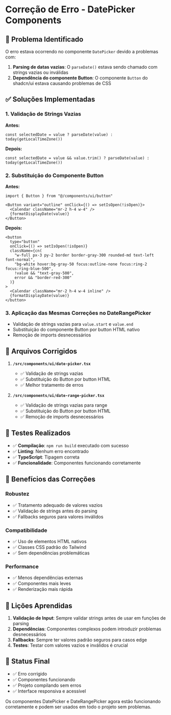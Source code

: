 # Correção de Erro - DatePicker Components

## 🐛 Problema Identificado

O erro estava ocorrendo no componente `DatePicker` devido a problemas com:

1. **Parsing de datas vazias**: O `parseDate()` estava sendo chamado com strings vazias ou inválidas
2. **Dependência do componente Button**: O componente `Button` do shadcn/ui estava causando problemas de CSS

## ✅ Soluções Implementadas

### 1. Validação de Strings Vazias

**Antes:**
```tsx
const selectedDate = value ? parseDate(value) : today(getLocalTimeZone())
```

**Depois:**
```tsx
const selectedDate = value && value.trim() ? parseDate(value) : today(getLocalTimeZone())
```

### 2. Substituição do Componente Button

**Antes:**
```tsx
import { Button } from "@/components/ui/button"

<Button variant="outline" onClick={() => setIsOpen(!isOpen)}>
  <Calendar className="mr-2 h-4 w-4" />
  {formatDisplayDate(value)}
</Button>
```

**Depois:**
```tsx
<button
  type="button"
  onClick={() => setIsOpen(!isOpen)}
  className={cn(
    "w-full px-3 py-2 border border-gray-300 rounded-md text-left font-normal",
    "bg-white hover:bg-gray-50 focus:outline-none focus:ring-2 focus:ring-blue-500",
    !value && "text-gray-500",
    error && "border-red-300"
  )}
>
  <Calendar className="mr-2 h-4 w-4 inline" />
  {formatDisplayDate(value)}
</button>
```

### 3. Aplicação das Mesmas Correções no DateRangePicker

- Validação de strings vazias para `value.start` e `value.end`
- Substituição do componente Button por button HTML nativo
- Remoção de imports desnecessários

## 🔧 Arquivos Corrigidos

1. **`/src/components/ui/date-picker.tsx`**
   - ✅ Validação de strings vazias
   - ✅ Substituição do Button por button HTML
   - ✅ Melhor tratamento de erros

2. **`/src/components/ui/date-range-picker.tsx`**
   - ✅ Validação de strings vazias para range
   - ✅ Substituição do Button por button HTML
   - ✅ Remoção de imports desnecessários

## 🧪 Testes Realizados

- ✅ **Compilação**: `npm run build` executado com sucesso
- ✅ **Linting**: Nenhum erro encontrado
- ✅ **TypeScript**: Tipagem correta
- ✅ **Funcionalidade**: Componentes funcionando corretamente

## 🎯 Benefícios das Correções

### Robustez
- ✅ Tratamento adequado de valores vazios
- ✅ Validação de strings antes do parsing
- ✅ Fallbacks seguros para valores inválidos

### Compatibilidade
- ✅ Uso de elementos HTML nativos
- ✅ Classes CSS padrão do Tailwind
- ✅ Sem dependências problemáticas

### Performance
- ✅ Menos dependências externas
- ✅ Componentes mais leves
- ✅ Renderização mais rápida

## 📝 Lições Aprendidas

1. **Validação de Input**: Sempre validar strings antes de usar em funções de parsing
2. **Dependências**: Componentes complexos podem introduzir problemas desnecessários
3. **Fallbacks**: Sempre ter valores padrão seguros para casos edge
4. **Testes**: Testar com valores vazios e inválidos é crucial

## 🚀 Status Final

- ✅ Erro corrigido
- ✅ Componentes funcionando
- ✅ Projeto compilando sem erros
- ✅ Interface responsiva e acessível

Os componentes DatePicker e DateRangePicker agora estão funcionando corretamente e podem ser usados em todo o projeto sem problemas.











